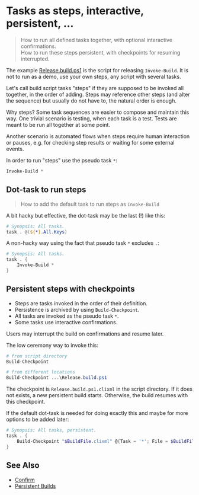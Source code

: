# Tasks as steps, interactive, persistent, ...

> How to run all defined tasks together, with optional interactive confirmations.\
> How to run these steps persistent, with checkpoints for resuming interrupted.

The example [Release.build.ps1](Release.build.ps1) is the script for releasing
`Invoke-Build`. It is not to run as a demo, use your own steps, any script with
several tasks.

Let's call build script tasks "steps" if they are supposed to be invoked all
together, in the order of adding. Steps may reference other steps (and alter
the sequence) but usually do not have to, the natural order is enough.

Why steps? Some task sequences are easier to compose and maintain this way.
One trivial scenario is testing, when each task is a test. Tests are meant
to be run all together at some point.

Another scenario is automated flows when steps require human interaction or
pauses, e.g. for checking step results or waiting for some external events.

In order to run "steps" use the pseudo task `*`:

```powershell
Invoke-Build *
```

## Dot-task to run steps

> How to add the default task to run steps as `Invoke-Build`

A bit hacky but effective, the dot-task may be the last (!) like this:

```powershell
# Synopsis: All tasks.
task . @(${*}.All.Keys)
```

A non-hacky way using the fact that pseudo task `*` excludes `.`:

```powershell
# Synopsis: All tasks.
task . {
    Invoke-Build *
}
```

## Persistent steps with checkpoints

- Steps are tasks invoked in the order of their definition.
- Persistence is archived by using `Build-Checkpoint`.
- All tasks are invoked as the pseudo task `*`.
- Some tasks use interactive confirmations.

Users may interrupt the build on confirmations and resume later.

The low ceremony way to invoke this:

```powershell
# from script directory
Build-Checkpoint

# from different locations
Build-Checkpoint ...\Release.build.ps1
```

The checkpoint is `Release.build.ps1.clixml` in the script directory. If it
does not exists, a new persistent build starts. Otherwise, the build resumes
with this checkpoint.

If the default dot-task is needed for doing exactly this and maybe for more
options to be added later:

```powershell
# Synopsis: All tasks, persistent.
task . {
    Build-Checkpoint "$BuildFile.clixml" @{Task = '*'; File = $BuildFile} -Auto
}
```

## See Also

- [Confirm](../Confirm)
- [Persistent Builds](https://github.com/nightroman/Invoke-Build/blob/main/Docs/Persistent-Builds.md)
